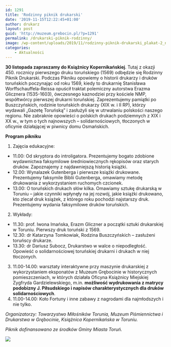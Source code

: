 ```yaml
---
id: 1291
title: 'Rodzinny piknik drukarski'
date: '2019-11-15T12:22:45+01:00'
author: drukarz
layout: post
guid: 'http://muzeum.grebocin.pl/?p=1291'
permalink: /drukarski-piknik-rodzinny/
image: /wp-content/uploads/2019/11/rodzinny-piknik-drukarski_plakat-2_napis.jpg
categories:
    - Aktualności
---
```


**30 listopada zapraszamy do Książnicy Kopernikańskiej**. Tutaj z okazji 450. rocznicy pierwszego druku toruńskiego (1569) odbędzie się Rodzinny Piknik Drukarski. Podczas Pikniku opowiemy o historii drukarzy i druków toruńskich poczynając od roku 1569, kiedy to drukarnię Stanisława Worffschauffela-Reissa opuścił traktat polemiczny autorstwa Erazma Glicznera (1535-1603), ówczesnego kaznodziei przy kościele NMP, współtwórcy pierwszej drukarni toruńskiej. Zaprezentujemy pamiątki po Buszczyńskich, rodzinie toruńskich drukarzy (XIX w. i II RP), którzy wydawali „Gazetę Toruńską” i zasłużyli się w utrwalaniu polskości naszego regionu. Nie zabraknie opowieści o polskich drukach podziemnych z XIX i XX w., w tym o tych najnowszych – solidarnościowych, tłoczonych w oficynie działającej w piwnicy domu Osmańskich.

**Program pikniku**

1. Zajęcia edukacyjne:

- 11.00: Od skryptora do introligatora. Prezentujemy bogato zdobione wydawnictwa faksymilowe średniowiecznych rękopisów oraz starych druków. Zapoznajemy z najdawniejszą historią książki.
- 12.00: Wynalazek Gutenberga i pierwsze książki drukowane. Prezentujemy faksymile Biblii Gutenberga, omawiamy metodę drukowania z wykorzystaniem ruchomych czcionek.
- 13.00: O toruńskich drukach słów kilka. Omawiamy sztukę drukarską w Toruniu – jakie czynniki wpłynęły na jej rozwój, jakie książki drukowano, kto zlecał druk książek, z którego roku pochodzi najstarszy druk. Prezentujemy wydania faksymilowe druków toruńskich.

2. Wykłady:

- 11.30: prof. Iwona Imańska, Erazm Gliczner a początki sztuki drukarskiej w Toruniu. Pierwszy druk toruński z 1569.
- 12.30: dr Katarzyna Tomkowiak, Rodzina Buszczyńskich – zasłużeni toruńscy drukarze.
- 13.30: dr Dariusz Subocz, Drukarstwo w walce o niepodległość. Opowieść o solidarnościowej toruńskiej drukarni i drukach w niej tłoczonych.

3. 11.00-14.00: warsztaty interaktywne przy maszynie drukarskiej z wykorzystaniem eksponatów z Muzeum Grębocinie w historycznych pomieszczeniach, w których działała Oficyna Książnicy Miejskiej Zygfryda Gardzielewskiego, m.in. **możliwość wydrukowania z matrycy podobizny J. Piłsudskiego i napisów charakterystycznych dla druków solidarnościowych**.
4. 11.00-14.00: Koło Fortuny i inne zabawy z nagrodami dla najmłodszych i nie tylko.

*Organizatorzy: Towarzystwo Miłośników Torunia, Muzeum Piśmiennictwa i Drukarstwa w Grębocinie, Książnica Kopernikańska w Toruniu.*

*Piknik dofinansowano ze środków Gminy Miasta Toruń.*

![](http://muzeum.grebocin.pl/wp-content/uploads/2019/11/Herb-Torunia-pion-K-810x1024.png)